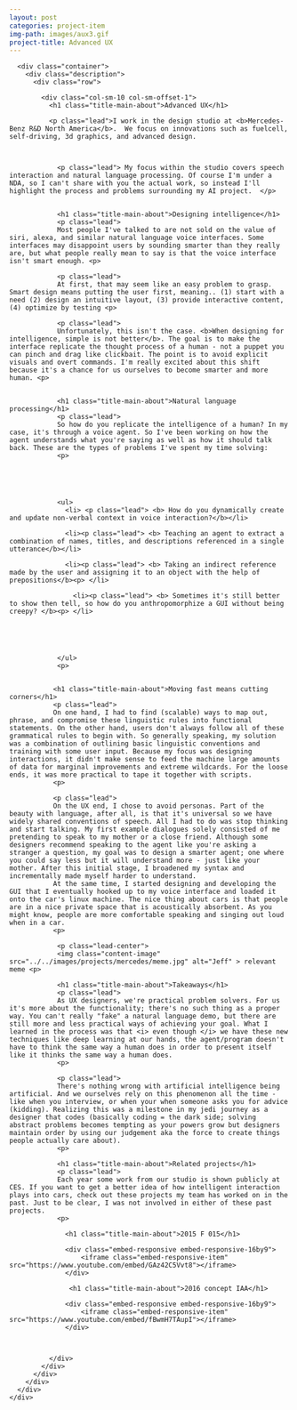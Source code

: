 ```yaml
---
layout: post
categories: project-item
img-path: images/aux3.gif
project-title: Advanced UX
---
```



<div class="container">
  <div class="description"> 
    <div class="row">


      <div class="container">
        <div class="description"> 
          <div class="row">

            <div class="col-sm-10 col-sm-offset-1">
              <h1 class="title-main-about">Advanced UX</h1>

              <p class="lead">I work in the design studio at <b>Mercedes-Benz R&D North America</b>.  We focus on innovations such as fuelcell, self-driving, 3d graphics, and advanced design.



                <p class="lead"> My focus within the studio covers speech interaction and natural language processing. Of course I'm under a NDA, so I can't share with you the actual work, so instead I'll highlight the process and problems surrounding my AI project.  </p>


                <h1 class="title-main-about">Designing intelligence</h1>
                <p class="lead">
                Most people I've talked to are not sold on the value of siri, alexa, and similar natural language voice interfaces. Some interfaces may disappoint users by sounding smarter than they really are, but what people really mean to say is that the voice interface isn't smart enough. <p>

                <p class="lead">
                At first, that may seem like an easy problem to grasp. Smart design means putting the user first, meaning.. (1) start with a need (2) design an intuitive layout, (3) provide interactive content, (4) optimize by testing <p>

                <p class="lead">
                Unfortunately, this isn't the case. <b>When designing for intelligence, simple is not better</b>. The goal is to make the interface replicate the thought process of a human - not a puppet you can pinch and drag like clickbait. The point is to avoid explicit visuals and overt commands. I'm really excited about this shift because it's a chance for us ourselves to become smarter and more human. <p>

                
                <h1 class="title-main-about">Natural language processing</h1>
                <p class="lead">
                So how do you replicate the intelligence of a human? In my case, it's through a voice agent. So I've been working on how the agent understands what you're saying as well as how it should talk back. These are the types of problems I've spent my time solving:
                <p>

                
               


                <ul>
                  <li> <p class="lead"> <b> How do you dynamically create and update non-verbal context in voice interaction?</b></li>

                  <li><p class="lead"> <b> Teaching an agent to extract a combination of names, titles, and descriptions referenced in a single utterance</b></li>

                  <li><p class="lead"> <b> Taking an indirect reference made by the user and assigning it to an object with the help of prepositions</b><p> </li>

                    <li><p class="lead"> <b> Sometimes it's still better to show then tell, so how do you anthropomorphize a GUI without being creepy? </b><p> </li> 





                </ul>
                <p>


               <h1 class="title-main-about">Moving fast means cutting corners</h1>
               <p class="lead">   
               On one hand, I had to find (scalable) ways to map out, phrase, and compromise these linguistic rules into functional statements. On the other hand, users don't always follow all of these grammatical rules to begin with. So generally speaking, my solution was a combination of outlining basic linguistic conventions and training with some user input. Because my focus was designing interactions, it didn't make sense to feed the machine large amounts of data for marginal improvements and extreme wildcards. For the loose ends, it was more practical to tape it together with scripts.
               <p>

               <p class="lead"> 
               On the UX end, I chose to avoid personas. Part of the beauty with language, after all, is that it's universal so we have widely shared conventions of speech. All I had to do was stop thinking and start talking. My first example dialogues solely consisted of me pretending to speak to my mother or a close friend. Although some designers recommend speaking to the agent like you're asking a stranger a question, my goal was to design a smarter agent; one where you could say less but it will understand more - just like your mother. After this initial stage, I broadened my syntax and incrementally made myself harder to understand. 
               At the same time, I started designing and developing the GUI that I eventually hooked up to my voice interface and loaded it onto the car's linux machine. The nice thing about cars is that people are in a nice private space that is acoustically absorbent. As you might know, people are more comfortable speaking and singing out loud when in a car. 
               <p>

                <p class="lead-center"> 
                <img class="content-image"  src="../../images/projects/mercedes/meme.jpg" alt="Jeff" > relevant meme <p>

                <h1 class="title-main-about">Takeaways</h1>
                <p class="lead">
                As UX designers, we're practical problem solvers. For us it's more about the functionality; there's no such thing as a proper way. You can't really "fake" a natural language demo, but there are still more and less practical ways of achieving your goal. What I learned in the process was that <i> even though </i> we have these new techniques like deep learning at our hands, the agent/program doesn't have to think the same way a human does in order to present itself like it thinks the same way a human does.
                <p>

                <p class="lead">
                There's nothing wrong with artificial intelligence being artificial. And we ourselves rely on this phenomenon all the time - like when you interview, or when your when someone asks you for advice (kidding). Realizing this was a milestone in my jedi journey as a designer that codes (basically coding = the dark side; solving abstract problems becomes tempting as your powers grow but designers maintain order by using our judgement aka the force to create things people actually care about).
                <p> 

                <h1 class="title-main-about">Related projects</h1>
                <p class="lead">
                Each year some work from our studio is shown publicly at CES. If you want to get a better idea of how intelligent interaction plays into cars, check out these projects my team has worked on in the past. Just to be clear, I was not involved in either of these past projects.
                <p>

                  <h1 class="title-main-about">2015 F 015</h1>
                  
                  <div class="embed-responsive embed-responsive-16by9">
                      <iframe class="embed-responsive-item" src="https://www.youtube.com/embed/GAz42C5Vvt8"></iframe>
                  </div>

                   <h1 class="title-main-about">2016 concept IAA</h1>
                 
                  <div class="embed-responsive embed-responsive-16by9">
                      <iframe class="embed-responsive-item" src="https://www.youtube.com/embed/fBwmH7TAupI"></iframe>
                  </div>


           
              </div>
            </div>
          </div>
        </div>
      </div>
    </div>
  </div>
</div>